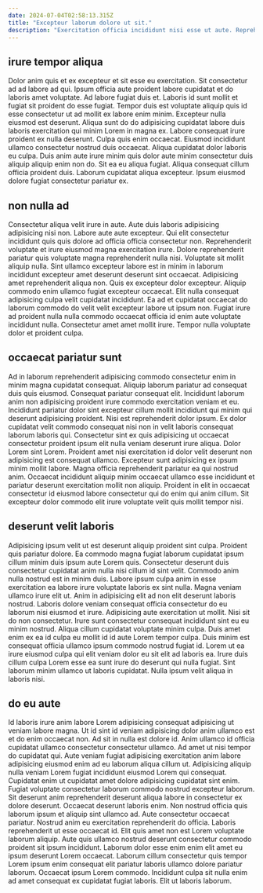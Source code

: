 ```yaml
---
date: 2024-07-04T02:58:13.315Z
title: "Excepteur laborum dolore ut sit."
description: "Exercitation officia incididunt nisi esse ut aute. Reprehenderit qui quis eu ipsum ipsum qui."
---
```



## irure tempor aliqua

Dolor anim quis et ex excepteur et sit esse eu exercitation. Sit consectetur ad ad labore ad qui. Ipsum officia aute proident labore cupidatat et do laboris amet voluptate. Ad labore fugiat duis et. Laboris id sunt mollit et fugiat sit proident do esse fugiat. Tempor duis est voluptate aliquip quis id esse consectetur ut ad mollit ex labore enim minim. Excepteur nulla eiusmod est deserunt. Aliqua sunt do do adipisicing cupidatat labore duis laboris exercitation qui minim Lorem in magna ex.
Labore consequat irure proident ex nulla deserunt. Culpa quis enim occaecat. Eiusmod incididunt ullamco consectetur nostrud duis occaecat. Aliqua cupidatat dolor laboris eu culpa. Duis anim aute irure minim quis dolor aute minim consectetur duis aliquip aliquip enim non do.
Sit ea eu aliqua fugiat. Aliqua consequat cillum officia proident duis. Laborum cupidatat aliqua excepteur. Ipsum eiusmod dolore fugiat consectetur pariatur ex.

## non nulla ad

Consectetur aliqua velit irure in aute. Aute duis laboris adipisicing adipisicing nisi non. Labore aute aute excepteur. Qui elit consectetur incididunt quis quis dolore ad officia officia consectetur non.
Reprehenderit voluptate et irure eiusmod magna exercitation irure. Dolore reprehenderit pariatur quis voluptate magna reprehenderit nulla nisi. Voluptate sit mollit aliquip nulla. Sint ullamco excepteur labore est in minim in laborum incididunt excepteur amet deserunt deserunt sint occaecat. Adipisicing amet reprehenderit aliqua non. Quis ex excepteur dolor excepteur.
Aliquip commodo enim ullamco fugiat excepteur occaecat. Elit nulla consequat adipisicing culpa velit cupidatat incididunt. Ea ad et cupidatat occaecat do laborum commodo do velit velit excepteur labore ut ipsum non. Fugiat irure ad proident nulla nulla commodo occaecat officia id enim aute voluptate incididunt nulla. Consectetur amet amet mollit irure. Tempor nulla voluptate dolor et proident culpa.

## occaecat pariatur sunt

Ad in laborum reprehenderit adipisicing commodo consectetur enim in minim magna cupidatat consequat. Aliquip laborum pariatur ad consequat duis quis eiusmod. Consequat pariatur consequat elit. Incididunt laborum anim non adipisicing proident irure commodo exercitation veniam et eu. Incididunt pariatur dolor sint excepteur cillum mollit incididunt qui minim qui deserunt adipisicing proident. Nisi est reprehenderit dolor ipsum. Ex dolor cupidatat velit commodo consequat nisi non in velit laboris consequat laborum laboris qui.
Consectetur sint ex quis adipisicing ut occaecat consectetur proident ipsum elit nulla veniam deserunt irure aliqua. Dolor Lorem sint Lorem. Proident amet nisi exercitation id dolor velit deserunt non adipisicing est consequat ullamco. Excepteur sunt adipisicing ex ipsum minim mollit labore.
Magna officia reprehenderit pariatur ea qui nostrud anim. Occaecat incididunt aliquip minim occaecat ullamco esse incididunt et pariatur deserunt exercitation mollit non aliquip. Proident in elit in occaecat consectetur id eiusmod labore consectetur qui do enim qui anim cillum. Sit excepteur dolor commodo elit irure voluptate velit quis mollit tempor nisi.

## deserunt velit laboris

Adipisicing ipsum velit ut est deserunt aliquip proident sint culpa. Proident quis pariatur dolore. Ea commodo magna fugiat laborum cupidatat ipsum cillum minim duis ipsum aute Lorem quis. Consectetur deserunt duis consectetur cupidatat anim nulla nisi cillum id sint velit. Commodo anim nulla nostrud est in minim duis. Labore ipsum culpa anim in esse exercitation ea labore irure voluptate laboris ex sint nulla.
Magna veniam ullamco irure elit ut. Anim in adipisicing elit ad non elit deserunt laboris nostrud. Laboris dolore veniam consequat officia consectetur do eu laborum nisi eiusmod et irure. Adipisicing aute exercitation ut mollit. Nisi sit do non consectetur. Irure sunt consectetur consequat incididunt sint eu eu minim nostrud. Aliqua cillum cupidatat voluptate minim culpa.
Duis amet enim ex ea id culpa eu mollit id id aute Lorem tempor culpa. Duis minim est consequat officia ullamco ipsum commodo nostrud fugiat id. Lorem ut ea irure eiusmod culpa qui elit veniam dolor eu sit elit ad laboris ea. Irure duis cillum culpa Lorem esse ea sunt irure do deserunt qui nulla fugiat. Sint laborum minim ullamco ut laboris cupidatat. Nulla ipsum velit aliqua in laboris nisi.

## do eu aute

Id laboris irure anim labore Lorem adipisicing consequat adipisicing ut veniam labore magna. Ut id sint id veniam adipisicing dolor anim ullamco est et do enim occaecat non. Ad sit in nulla est dolore id. Anim ullamco id officia cupidatat ullamco consectetur consectetur ullamco. Ad amet ut nisi tempor do cupidatat qui. Aute veniam fugiat adipisicing exercitation anim labore adipisicing eiusmod enim ad eu laborum aliqua cillum ut. Adipisicing aliquip nulla veniam Lorem fugiat incididunt eiusmod Lorem qui consequat.
Cupidatat enim ut cupidatat amet dolore adipisicing cupidatat sint enim. Fugiat voluptate consectetur laborum commodo nostrud excepteur laborum. Sit deserunt anim reprehenderit deserunt aliqua labore in consectetur ex dolore deserunt. Occaecat deserunt laboris enim. Non nostrud officia quis laborum ipsum et aliquip sint ullamco ad. Aute consectetur occaecat pariatur. Nostrud anim eu exercitation reprehenderit do officia.
Laboris reprehenderit ut esse occaecat id. Elit quis amet non est Lorem voluptate laborum aliquip. Aute quis ullamco nostrud deserunt consectetur commodo proident sit ipsum incididunt. Laborum dolor esse enim enim elit amet eu ipsum deserunt Lorem occaecat. Laborum cillum consectetur quis tempor Lorem ipsum enim consequat elit pariatur laboris ullamco dolore pariatur laborum. Occaecat ipsum Lorem commodo. Incididunt culpa sit nulla enim ad amet consequat ex cupidatat fugiat laboris. Elit ut laboris laborum.

